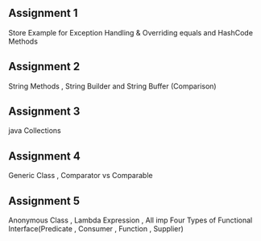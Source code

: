 ## Assignment 1
  Store Example for Exception Handling & Overriding equals and HashCode Methods

## Assignment 2
  String Methods , String Builder and String Buffer (Comparison)

## Assignment 3
  java Collections

## Assignment 4
  Generic Class , Comparator vs Comparable

## Assignment 5
  Anonymous Class , Lambda Expression , All imp Four Types of Functional Interface(Predicate , Consumer , Function , Supplier)
